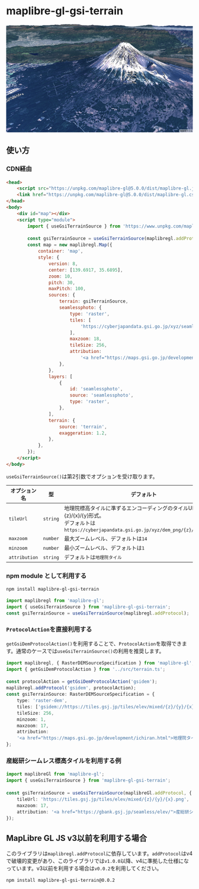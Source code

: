 # maplibre-gl-gsi-terrain

![](./screenshot.png)

## 使い方

### CDN経由

```html
<head>
    <script src="https://unpkg.com/maplibre-gl@5.0.0/dist/maplibre-gl.js"></script>
    <link href="https://unpkg.com/maplibre-gl@5.0.0/dist/maplibre-gl.css" rel="stylesheet"/>
</head>
<body>
    <div id="map"></div>
    <script type="module">
        import { useGsiTerrainSource } from 'https://www.unpkg.com/maplibre-gl-gsi-terrain@2.1.0/dist/terrain.js';

        const gsiTerrainSource = useGsiTerrainSource(maplibregl.addProtocol);
        const map = new maplibregl.Map({
            container: 'map',
            style: {
                version: 8,
                center: [139.6917, 35.6895],
                zoom: 10,
                pitch: 30,
                maxPitch: 100,
                sources: {
                    terrain: gsiTerrainSource,
                    seamlessphoto: {
                        type: 'raster',
                        tiles: [
                            'https://cyberjapandata.gsi.go.jp/xyz/seamlessphoto/{z}/{x}/{y}.jpg',
                        ],
                        maxzoom: 18,
                        tileSize: 256,
                        attribution:
                            '<a href="https://maps.gsi.go.jp/development/ichiran.html">地理院タイル</a>',
                    },
                },
                layers: [
                    {
                        id: 'seamlessphoto',
                        source: 'seamlessphoto',
                        type: 'raster',
                    },
                ],
                terrain: {
                    source: 'terrain',
                    exaggeration: 1.2,
                },
            },
        });
    </script>
</body>
```

`useGsiTerrainSource()`は第2引数でオプションを受け取ります。

| オプション名 | 型 | デフォルト |
| --- | --- | --- |
| `tileUrl` | `string` | 地理院標高タイルに準ずるエンコーディングのタイルURL,{z}/{x}/{y}形式。<br />デフォルトは`https://cyberjapandata.gsi.go.jp/xyz/dem_png/{z}/{x}/{y}.png` |
| `maxzoom` | `number` | 最大ズームレベル、デフォルトは`14` |
| `minzoom` | `number` | 最小ズームレベル、デフォルトは`1` |
| `attribution` | `string` | デフォルトは`地理院タイル` |

### npm module として利用する

```sh
npm install maplibre-gl-gsi-terrain
```

```typescript
import maplibregl from 'maplibre-gl';
import { useGsiTerrainSource } from 'maplibre-gl-gsi-terrain';
const gsiTerrainSource = useGsiTerrainSource(maplibregl.addProtocol);
```

### `ProtocolAction`を直接利用する

`getGsiDemProtocolAction()`を利用することで、`ProtocolAction`を取得できます。通常のケースでは`useGsiTerrainSource()`の利用を推奨します。

```typescript
import maplibregl, { RasterDEMSourceSpecification } from 'maplibre-gl';
import { getGsiDemProtocolAction } from '../src/terrain.ts';

const protocolAction = getGsiDemProtocolAction('gsidem');
maplibregl.addProtocol('gsidem', protocolAction);
const gsiTerrainSource: RasterDEMSourceSpecification = {
    type: 'raster-dem',
    tiles: ['gsidem://https://tiles.gsj.jp/tiles/elev/mixed/{z}/{y}/{x}.png'],
    tileSize: 256,
    minzoom: 1,
    maxzoom: 17,
    attribution:
    '<a href="https://maps.gsi.go.jp/development/ichiran.html">地理院タイル</a>',
};
```

### 産総研シームレス標高タイルを利用する例

```typescript
import maplibreGl from 'maplibre-gl';
import { useGsiTerrainSource } from 'maplibre-gl-gsi-terrain';

const gsiTerrainSource = useGsiTerrainSource(maplibreGl.addProtocol, {
    tileUrl: 'https://tiles.gsj.jp/tiles/elev/mixed/{z}/{y}/{x}.png',
    maxzoom: 17,
    attribution: '<a href="https://gbank.gsj.jp/seamless/elev/">産総研シームレス標高タイル</a>'
});
```

## MapLibre GL JS v3以前を利用する場合

このライブラリは`maplibregl.addProtocol`に依存しています。`addProtocol`はv4で破壊的変更があり、このライブラリでは`v1.0.0`以降、v4に準拠した仕様になっています。v3以前を利用する場合は`v0.0.2`を利用してください。

```sh
npm install maplibre-gl-gsi-terrain@0.0.2
```

